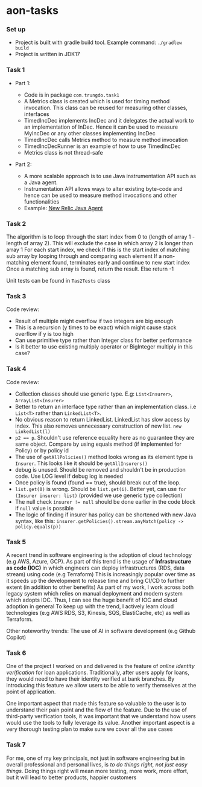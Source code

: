 # aon-tasks

### Set up
- Project is built with gradle build tool. Example command:
```./gradlew build```
- Project is written in JDK17

### Task 1

- Part 1:
  - Code is in package `com.trungdo.task1`
  - A Metrics class is created which is used for timing method invocation. This class can be reused for measuring other classes, interfaces
  - TimedIncDec implements IncDec and it delegates the actual work to an implementation of InDec. Hence it can be used to measure MyIncDec or any other classes implementing IncDec
  - TimedIncDec calls Metrics method to measure method invocation
  - TimedIncDecRunner is an example of how to use TimedIncDec
  - Metrics class is not thread-safe

- Part 2:
  - A more scalable approach is to use Java instrumentation API such as a Java agent.
  - Instrumentation API allows ways to alter existing byte-code and hence can be used to measure method invocations and other functionalities
  - Example: [New Relic Java Agent
](https://docs.newrelic.com/docs/apm/agents/java-agent/getting-started/introduction-new-relic-java/)

### Task 2

The algorithm is to loop through the start index from 0 to (length of array 1 - length of array 2).
This will exclude the case in which array 2 is longer than array 1
For each start index, we check if this is the start index of matching sub array by looping through and comparing each element
If a non-matching element found, terminates early and continue to new start index
Once a matching sub array is found, return the result. Else return -1

Unit tests can be found in `Tas2Tests` class

### Task 3

Code review:
- Result of multiple might overflow if two integers are big enough
- This is a recursion (y times to be exact) which might cause stack overflow if y is too high
- Can use primitive type rather than Integer class for better performance
- Is it better to use existing multiply operator or BigInteger multiply in this case?

### Task 4

Code review:
- Collection classes should use generic type. E.g: `List<Insurer>`, `ArrayList<Insurer>`
- Better to return an interface type rather than an implementation class. i.e `List<T>` rather than `LinkedList<T>`. 
- No obvious reason to return LinkedList. LinkedList has slow access by index. This also removes unnecessary construction of new list. `new LinkedList(l)`
- `p2 == p`. Shouldn't use reference equality here as no guarantee they are same object. Compare by using equals method (if implemented for Policy) or by policy id
- The use of `getAllPolicies()` method looks wrong as its element type is `Insurer`. This looks like it should be `getAllInsurers()`
- debug is unused. Should be removed and shouldn't be in production code. Use LOG level if debug log is needed
- Once policy is found (found == true), should break out of the loop. 
- `list.get(0)` is wrong. Should be `list.get(i)`. Better yet, can use `for (Insurer insurer: list)` (provided we use generic type collection)
- The null check `insurer != null` should be done earlier in the code block if `null` value is possible
- The logic of finding if insurer has policy can be shortened with new Java syntax, like this:
  ```insurer.getPolicies().stream.anyMatch(policy -> policy.equals(p))```

### Task 5

A recent trend in software engineering is the adoption of cloud technology (e.g AWS, Azure, GCP). 
As part of this trend is the usage of **Infrastructure as code (IOC)** in which engineers can deploy infrastructures (RDS, data stream) using code (e.g Terraform)
This is increasingly popular over time as it speeds up the development to release time and bring CI/CD to further extent (in addition to other benefits)
As part of my work, I work across both legacy system which relies on manual deployment and modern system which adopts IOC. Thus, I can see the huge benefit of IOC and cloud adoption in general
To keep up with the trend, I actively learn cloud technologies (e.g AWS RDS, S3, Kinesis, SQS, ElastiCache, etc) as well as Terraform.

Other noteworthy trends: The use of AI in software development (e.g Github Copilot)

### Task 6

One of the project I worked on and delivered is the feature of *online identity verification* for loan applications.
Traditionally, after users apply for loans, they would need to have their identity verified at bank branches.
By introducing this feature we allow users to be able to verify themselves at the point of application.

One important aspect that made this feature so valuable to the user is to understand their pain point and the flow of the feature.
Due to the use of third-party verification tools, it was important that we understand how users would use the tools to fully leverage its value.
Another important aspect is a very thorough testing plan to make sure we cover all the use cases 

### Task 7

For me, one of my key principals, not just in software engineering but in overall professional and personal lives, is *to do things right, not just easy things*.
Doing things right will mean more testing, more work, more effort, but it will lead to better products, happier customers

